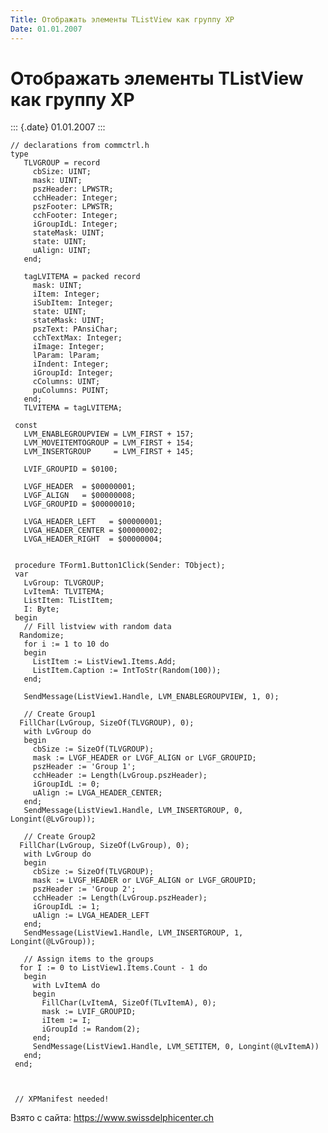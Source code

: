 ```yaml
---
Title: Отображать элементы TListView как группу XP
Date: 01.01.2007
---
```



Отображать элементы TListView как группу XP
===========================================

::: {.date}
01.01.2007
:::

    // declarations from commctrl.h 
    type
       TLVGROUP = record
         cbSize: UINT;
         mask: UINT;
         pszHeader: LPWSTR;
         cchHeader: Integer;
         pszFooter: LPWSTR;
         cchFooter: Integer;
         iGroupIdL: Integer;
         stateMask: UINT;
         state: UINT;
         uAlign: UINT;
       end;
     
       tagLVITEMA = packed record
         mask: UINT;
         iItem: Integer;
         iSubItem: Integer;
         state: UINT;
         stateMask: UINT;
         pszText: PAnsiChar;
         cchTextMax: Integer;
         iImage: Integer;
         lParam: lParam;
         iIndent: Integer;
         iGroupId: Integer;
         cColumns: UINT;
         puColumns: PUINT;
       end;
       TLVITEMA = tagLVITEMA;
     
     const
       LVM_ENABLEGROUPVIEW = LVM_FIRST + 157;
       LVM_MOVEITEMTOGROUP = LVM_FIRST + 154;
       LVM_INSERTGROUP     = LVM_FIRST + 145;
     
       LVIF_GROUPID = $0100;
     
       LVGF_HEADER  = $00000001;
       LVGF_ALIGN   = $00000008;
       LVGF_GROUPID = $00000010;
     
       LVGA_HEADER_LEFT   = $00000001;
       LVGA_HEADER_CENTER = $00000002;
       LVGA_HEADER_RIGHT  = $00000004;
     
     
     procedure TForm1.Button1Click(Sender: TObject);
     var
       LvGroup: TLVGROUP;
       LvItemA: TLVITEMA;
       ListItem: TListItem;
       I: Byte;
     begin
       // Fill listview with random data 
      Randomize;
       for i := 1 to 10 do
       begin
         ListItem := ListView1.Items.Add;
         ListItem.Caption := IntToStr(Random(100));
       end;
     
       SendMessage(ListView1.Handle, LVM_ENABLEGROUPVIEW, 1, 0);
     
       // Create Group1 
      FillChar(LvGroup, SizeOf(TLVGROUP), 0);
       with LvGroup do
       begin
         cbSize := SizeOf(TLVGROUP);
         mask := LVGF_HEADER or LVGF_ALIGN or LVGF_GROUPID;
         pszHeader := 'Group 1';
         cchHeader := Length(LvGroup.pszHeader);
         iGroupIdL := 0;
         uAlign := LVGA_HEADER_CENTER;
       end;
       SendMessage(ListView1.Handle, LVM_INSERTGROUP, 0, Longint(@LvGroup));
     
       // Create Group2 
      FillChar(LvGroup, SizeOf(LvGroup), 0);
       with LvGroup do
       begin
         cbSize := SizeOf(TLVGROUP);
         mask := LVGF_HEADER or LVGF_ALIGN or LVGF_GROUPID;
         pszHeader := 'Group 2';
         cchHeader := Length(LvGroup.pszHeader);
         iGroupIdL := 1;
         uAlign := LVGA_HEADER_LEFT
       end;
       SendMessage(ListView1.Handle, LVM_INSERTGROUP, 1, Longint(@LvGroup));
     
       // Assign items to the groups 
      for I := 0 to ListView1.Items.Count - 1 do
       begin
         with LvItemA do
         begin
           FillChar(LvItemA, SizeOf(TLvItemA), 0);
           mask := LVIF_GROUPID;
           iItem := I;
           iGroupId := Random(2);
         end;
         SendMessage(ListView1.Handle, LVM_SETITEM, 0, Longint(@LvItemA))
       end;
     end;
     
     
     
     // XPManifest needed! 

Взято с сайта: <https://www.swissdelphicenter.ch>
